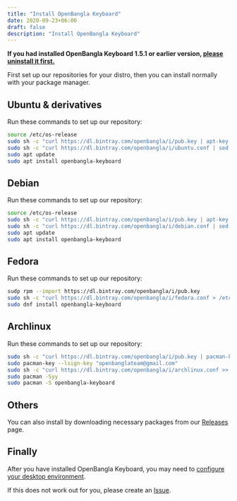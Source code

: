 ```yaml
---
title: "Install OpenBangla Keyboard"
date: 2020-09-23+06:00
draft: false
description: "Install OpenBangla Keyboard"
---
```


**If you had installed OpenBangla Keyboard 1.5.1 or earlier version, [please uninstall it first.](https://github.com/OpenBangla/OpenBangla-Keyboard/wiki/Uninstalling-OpenBangla-Keyboard)**

First set up our repositories for your distro, then you can install normally with your package manager.

## Ubuntu & derivatives
Run these commands to set up our repository:
```bash
source /etc/os-release
sudo sh -c "curl https://dl.bintray.com/openbangla/i/pub.key | apt-key add -"
sudo sh -c "curl https://dl.bintray.com/openbangla/i/ubuntu.conf | sed s/@NAME@/$UBUNTU_CODENAME/ > /etc/apt/sources.list.d/openbangla.list"
sudo apt update
sudo apt install openbangla-keyboard
```

## Debian
Run these commands to set up our repository:
```bash
source /etc/os-release
sudo sh -c "curl https://dl.bintray.com/openbangla/i/pub.key | apt-key add -"
sudo sh -c "curl https://dl.bintray.com/openbangla/i/debian.conf | sed s/@NAME@/$VERSION_CODENAME/ > /etc/apt/sources.list.d/openbangla.list"
sudo apt update
sudo apt install openbangla-keyboard
```

## Fedora
Run these commands to set up our repository:
```bash
sudp rpm --import https://dl.bintray.com/openbangla/i/pub.key
sudo sh -c "curl https://dl.bintray.com/openbangla/i/fedora.conf > /etc/yum.repos.d/openbangla.repo"
sudo dnf install openbangla-keyboard
```

## Archlinux
Run these commands to set up our repository:
```bash
sudo sh -c "curl https://dl.bintray.com/openbangla/i/pub.key | pacman-key -a -"
sudo pacman-key --lsign-key "openbanglateam@gmail.com"
sudo sh -c "curl https://dl.bintray.com/openbangla/i/archlinux.conf >> /etc/pacman.conf"
sudo pacman -Syy
sudo pacman -S openbangla-keyboard
```

## Others
You can also install by downloading necessary packages from our [Releases](https://github.com/OpenBangla/OpenBangla-Keyboard/releases) page.

## Finally
After you have installed OpenBangla Keyboard, you may need to [configure your desktop environment](https://github.com/OpenBangla/OpenBangla-Keyboard/wiki/Configuring-Environment).

If this does not work out for you, please create an [Issue](https://github.com/OpenBangla/OpenBangla-Keyboard/issues).

